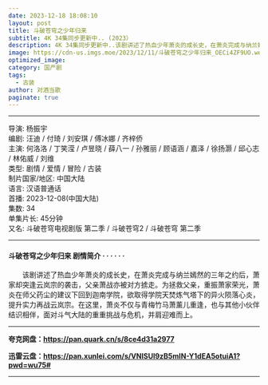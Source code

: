 ```yaml
---
date: 2023-12-18 18:08:10
layout: post
title: 斗破苍穹之少年归来
subtitle: 4K 34集同步更新中.. (2023）
description: 4K 34集同步更新中..该剧讲述了热血少年萧炎的成长史，在萧炎完成与纳兰嫣然的三年之约后，萧家却突逢云岚宗的袭击，父亲萧战亦被对方掳走。为拯救父亲，重振萧家荣光，萧炎在师父药尘的建议下回到迦南学院...
image: https://cdn-us.imgs.moe/2023/12/11/斗破苍穹之少年归来_OECi4ZF9UO.webp
optimized_image: 
category: 国产剧
tags:
  - 古装
author: 对酒当歌
paginate: true
---
```


---

导演: 杨振宇  
编剧: 汪迪 / 付琦 / 刘安琪 / 傅冰娜 / 齐梓侨  
主演: 何洛洛 / 丁笑滢 / 卢昱晓 / 薛八一 / 孙雅丽 / 顾语涵 / 嘉泽 / 徐扬灏 / 邱心志 / 林佑威 / 刘维  
类型: 剧情 / 爱情 / 冒险 / 古装  
制片国家/地区: 中国大陆  
语言: 汉语普通话  
首播: 2023-12-08(中国大陆)  
集数: 34  
单集片长: 45分钟  
又名: 斗破苍穹电视剧版 第二季 / 斗破苍穹2 / 斗破苍穹 第二季  

---

#### 斗破苍穹之少年归来 剧情简介 · · · · · ·

　　该剧讲述了热血少年萧炎的成长史，在萧炎完成与纳兰嫣然的三年之约后，萧家却突逢云岚宗的袭击，父亲萧战亦被对方掳走。为拯救父亲，重振萧家荣光，萧炎在师父药尘的建议下回到迦南学院，欲取得学院天焚炼气塔下的异火陨落心炎，提升实力再战云岚宗。在这里，萧炎不仅与青梅竹马萧薰儿重逢，也与其他小伙伴结识相伴，面对斗气大陆的重重挑战与危机，并肩迎难而上。

---

**夸克网盘：<https://pan.quark.cn/s/8ce4d31a2977>**

**迅雷云盘：<https://pan.xunlei.com/s/VNlSUl9zB5mIN-Y1dEA5otuiA1?pwd=wu75#>**

---
